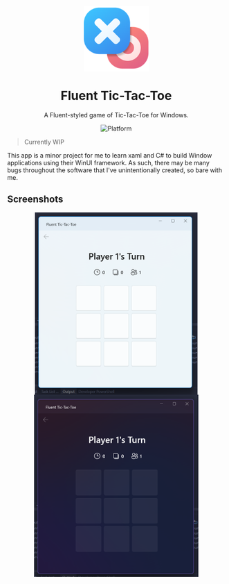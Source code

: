 <p align="center">
  <img width="150" align="center" src="Assets/StoreLogo.scale-400.png" />
</p>
<h1 align="center">
  Fluent Tic-Tac-Toe
</h1>

<p align="center">
  A Fluent-styled game of Tic-Tac-Toe for Windows.
</p>
<p align="center">
  <a title="Platform" target="_blank">
	<img src="https://img.shields.io/badge/Platform-Windows-blue" alt="Platform" />
  </a>
</p>

> Currently WIP

This app is a minor project for me to learn xaml and C# to build Window applications using their WinUI framework. As such, there may be many bugs throughout the software that I've unintentionally created, so bare with me.

## Screenshots

<p align="center">
	<img height="420" align="center" src="Images/screenshot1.png" />
	<img height="420" align="center" src="Images/screenshot2.png" />
<p>
